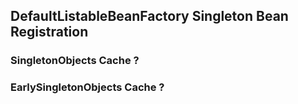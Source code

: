 ## DefaultListableBeanFactory Singleton Bean Registration

### SingletonObjects Cache ?

### EarlySingletonObjects Cache ?

### 